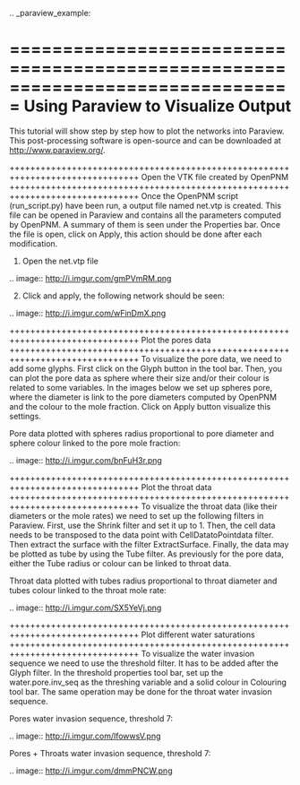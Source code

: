 .. _paraview_example:

===============================================================================
Using Paraview to Visualize Output
===============================================================================
This tutorial will show step by step how to plot the networks into Paraview. This post-processing software is open-source and can be downloaded at http://www.paraview.org/.

+++++++++++++++++++++++++++++++++++++++++++++++++++++++++++++++++++++++++++++++
Open the VTK file created by OpenPNM
+++++++++++++++++++++++++++++++++++++++++++++++++++++++++++++++++++++++++++++++
Once the OpenPNM script (run_script.py) have been run, a output file named net.vtp is created. This file can be opened in Paraview and contains all the parameters computed by OpenPNM. A summary of them is seen under the Properties bar. Once the file is open, click on Apply, this action should be done after each modification.

1. Open the net.vtp file

.. image:: http://i.imgur.com/gmPVmRM.png

2. Click and apply, the following network should be seen:

.. image:: http://i.imgur.com/wFinDmX.png

+++++++++++++++++++++++++++++++++++++++++++++++++++++++++++++++++++++++++++++++
Plot the pores data
+++++++++++++++++++++++++++++++++++++++++++++++++++++++++++++++++++++++++++++++
To visualize the pore data, we need to add some glyphs. First click on the Glyph button in the tool bar. Then, you can plot the pore data as sphere where their size and/or their colour is related to some variables. In the images below we set up spheres pore, where the diameter is link to the pore diameters computed by OpenPNM and the colour to the mole fraction. Click on Apply button visualize this settings.

Pore data plotted with spheres radius proportional to pore diameter and sphere colour linked to the pore mole fraction:

.. image:: http://i.imgur.com/bnFuH3r.png

+++++++++++++++++++++++++++++++++++++++++++++++++++++++++++++++++++++++++++++++
Plot the throat data
+++++++++++++++++++++++++++++++++++++++++++++++++++++++++++++++++++++++++++++++
To visualize the throat data (like their diameters or the mole rates) we need to set up the following filters in Paraview. First, use the Shrink filter and set it up to 1. Then, the cell data needs to be transposed to the data point with CellDatatoPointdata filter. Then extract the surface with the filter ExtractSurface. Finally, the data may be plotted as tube by using the Tube filter. As previously for the pore data, either the Tube radius or colour can be linked to throat data.

Throat data plotted with tubes radius proportional to throat diameter and tubes colour linked to the throat mole rate:

.. image:: http://i.imgur.com/SX5YeVj.png

+++++++++++++++++++++++++++++++++++++++++++++++++++++++++++++++++++++++++++++++
Plot different water saturations
+++++++++++++++++++++++++++++++++++++++++++++++++++++++++++++++++++++++++++++++
To visualize the water invasion sequence we need to use the threshold filter. It has to be added after the Glyph filter. In the threshold properties tool bar, set up the water.pore.inv_seq as the threshing variable and a solid colour in Colouring tool bar. The same operation may be done for the throat water invasion sequence.

Pores water invasion sequence, threshold 7:

.. image:: http://i.imgur.com/lfowwsV.png

Pores + Throats water invasion sequence, threshold 7:

.. image:: http://i.imgur.com/dmmPNCW.png

